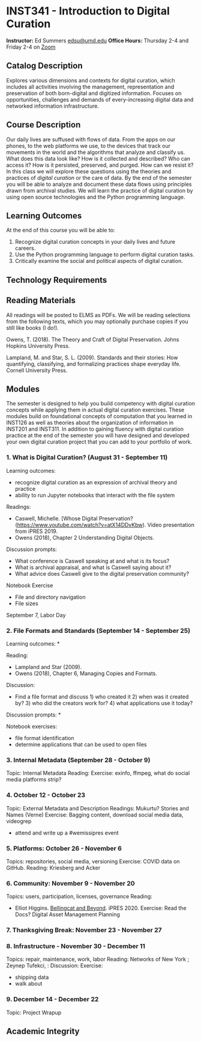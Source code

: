 # INST341 - Introduction to Digital Curation

**Instructor:** Ed Summers  edsu@umd.edu
**Office Hours:** Thursday 2-4 and Friday 2-4 on [Zoom](https://umd.zoom.us/my/esummers)

## Catalog Description

Explores various dimensions and contexts for digital curation, which includes
all activities involving the management, representation and preservation of both
born-digital and digitized information. Focuses on opportunities, challenges and
demands of every-increasing digital data and networked information
infrastructure.

## Course Description

Our daily lives are suffused with flows of data. From the apps on our phones, to
the web platforms we use, to the devices that track our movements in the world
and the algorithms that analyze and classify us. What does this data look like?
How is it collected and described? Who can access it? How is it persisted,
preserved, and purged. How can we resist it? In this class we will explore these
questions using the theories and practices of *digital curation* or the care of 
data. By the end of the semester you will be able to analyze and document these
data flows using principles drawn from archival studies. We will learn the
practice of digital curation by using open source technologies and the Python
programming language. 

## Learning Outcomes

At the end of this course you will be able to:

1. Recognize digital curation concepts in your daily lives and future careers.
2. Use the Python programming language to perform digital curation tasks.
3. Critically examine the social and political aspects of digital curation.

## Technology Requirements

## Reading Materials

All readings will be posted to ELMS as PDFs. We will be reading selections from
the following texts, which you may optionally purchase copies if you still
like books (I do!).

Owens, T. (2018). The Theory and Craft of Digital Preservation. Johns Hopkins
University Press.

Lampland, M. and Star, S. L. (2009). Standards and their stories: How quantifying, classifying, and formalizing practices shape everyday life. Cornell University Press.

## Modules

The semester is designed to help you build competency with digital curation
concepts while applying them in actual digital curation exercises. These modules
build on foundational concepts of computation that you learned in INST126 as
well as theories about the organization of information in INST201 and INST311.
In addition to gaining fluency with digital curation practice at the end of the
semester you will have designed and developed your own digital curation project
that you can add to your portfolio of work.

### 1. What is Digital Curation? (August 31 - September 11)

Learning outcomes:
* recognize digital curation as an expression of archival theory and practice
* ability to run Jupyter notebooks that interact with the file system

Readings:
* Caswell, Michelle. [Whose Digital Preservation?(https://www.youtube.com/watch?v=atX14DDvKbw). Video presentation from iPRES 2019.
* Owens (2018), Chapter 2 Understanding Digital Objects.

Discussion prompts:
* What conference is Caswell speaking at and what is its focus?
* What is archival appraisal, and what is Caswell saying about it?
* What advice does Caswell give to the digital preservation community?

Notebook Exercise
* File and directory navigation
* File sizes

September 7, Labor Day

### 2. File Formats and Standards (September 14 - September 25)

Learning outcomes:
* 

Reading:
* Lampland and Star (2009).
* Owens (2018), Chapter 6, Managing Copies and Formats.

Discussion:
* Find a file format and discuss 1) who created it 2) when was it created by? 3)
  who did the creators work for? 4) what applications use it today?

Discussion prompts:
* 

Notebook exercises:
* file format identification
* determine applications that can be used to open files

### 3. Internal Metadata (September 28 - October 9)

Topic: Internal Metadata
Reading: 
Exercise: exinfo, ffmpeg, what do social media platforms strip?

### 4. October 12 - October 23

Topic: External Metadata and Description
Readings: Mukurtu? Stories and Names (Verne)
Exercise: Bagging content, download social media data, videogrep
* attend and write up a #wemissipres event

### 5. Platforms: October 26 - November 6

Topics: repositories, social media, versioning
Exercise: COVID data on GitHub.
Reading: Kriesberg and Acker

### 6. Community: November 9 - November 20

Topics: users, participation, licenses, governance
Reading:
* Elliot Higgins. [Bellingcat and Beyond](https://www.youtube.com/watch?v=kZAb7CVGmXM&feature=youtu.be). iPRES 2020.
Exercise: Read the Docs? Digital Asset Management Planning

### 7. Thanksgiving Break: November 23 - November 27

### 8. Infrastructure - November 30 - December 11

Topics: repair, maintenance, work, labor
Reading: Networks of New York ; Zeynep Tufekci, :
Discussion:
Exercise:
* shipping data
* walk about

### 9. December 14 - December 22

Topic: Project Wrapup

## Academic Integrity
